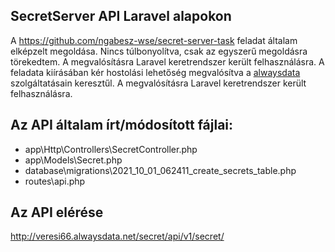 ## SecretServer API Laravel alapokon

A <a href="https://github.com/ngabesz-wse/secret-server-task">https://github.com/ngabesz-wse/secret-server-task</a> feladat általam elképzelt megoldása. Nincs túlbonyolítva, csak az egyszerű megoldásra törekedtem. A megvalósításra Laravel keretrendszer került felhasználásra. A feladata kiírásában kér hostolási lehetőség megvalósítva a <a href="https://www.alwaysdata.com/">alwaysdata</a> szolgáltatásain keresztűl. A megvalósításra Laravel keretrendszer került felhasználásra.

## Az API általam írt/módosított fájlai:
<ul>
<li>app\Http\Controllers\SecretController.php</li>
<li>app\Models\Secret.php</li>
<li>database\migrations\2021_10_01_062411_create_secrets_table.php</li>
<li>routes\api.php</li>
</ul>

## Az API elérése

<a href="http://veresi66.alwaysdata.net/secret/api/v1/secret/">http://veresi66.alwaysdata.net/secret/api/v1/secret/</a>
